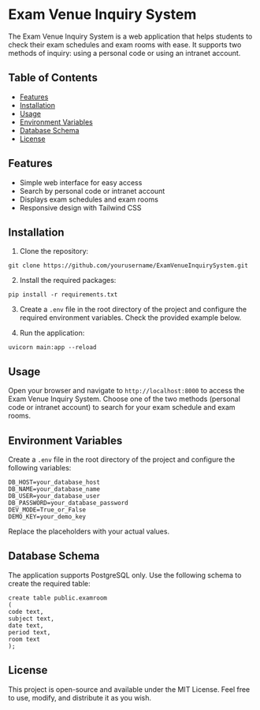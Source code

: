 # Exam Venue Inquiry System

The Exam Venue Inquiry System is a web application that helps students to check their exam schedules and exam rooms with ease. It supports two methods of inquiry: using a personal code or using an intranet account.

## Table of Contents

- [Features](#features)
- [Installation](#installation)
- [Usage](#usage)
- [Environment Variables](#environment-variables)
- [Database Schema](#database-schema)
- [License](#license)

## Features

- Simple web interface for easy access
- Search by personal code or intranet account
- Displays exam schedules and exam rooms
- Responsive design with Tailwind CSS

## Installation

1. Clone the repository:

```
git clone https://github.com/yourusername/ExamVenueInquirySystem.git
```

2. Install the required packages:

```
pip install -r requirements.txt
```

3. Create a `.env` file in the root directory of the project and configure the required environment variables. Check the provided example below.

4. Run the application:

```
uvicorn main:app --reload
```

## Usage

Open your browser and navigate to `http://localhost:8000` to access the Exam Venue Inquiry System. Choose one of the two methods (personal code or intranet account) to search for your exam schedule and exam rooms.

## Environment Variables

Create a `.env` file in the root directory of the project and configure the following variables:

```
DB_HOST=your_database_host
DB_NAME=your_database_name
DB_USER=your_database_user
DB_PASSWORD=your_database_password
DEV_MODE=True_or_False
DEMO_KEY=your_demo_key
```

Replace the placeholders with your actual values.

## Database Schema

The application supports PostgreSQL only. Use the following schema to create the required table:

```
create table public.examroom
(
code text,
subject text,
date text,
period text,
room text
);
```

## License

This project is open-source and available under the MIT License. Feel free to use, modify, and distribute it as you wish.
